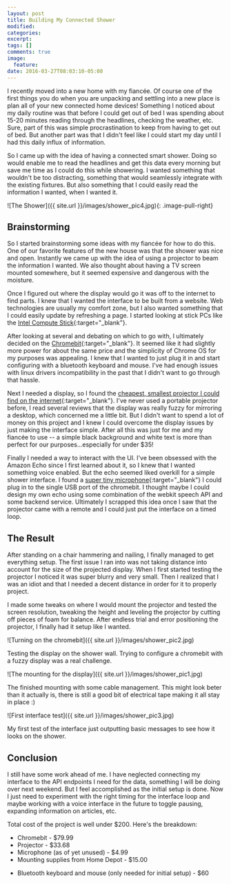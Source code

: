 ```yaml
---
layout: post
title: Building My Connected Shower
modified:
categories: 
excerpt:
tags: []
comments: true
image:
  feature:
date: 2016-03-27T08:03:10-05:00
---
```


I recently moved into a new home with my fiancée. Of course one of the first things you do when you are unpacking and settling into a new place is plan all of your new connected home devices! Something I noticed about my daily routine was that before I could get out of bed I was spending about 15-20 minutes reading through the headlines, checking the weather, etc. Sure, part of this was simple procrastination to keep from having to get out of bed. But another part was that I didn't feel like I could start my day until I had this daily influx of information.

So I came up with the idea of having a connected smart shower. Doing so would enable me to read the headlines and get this data every morning but save me time as I could do this while showering. I wanted something that wouldn't be too distracting, something that would seamlessly integrate with the existing fixtures. But also something that I could easily read the information I wanted, when I wanted it.

![The Shower]({{ site.url }}/images/shower_pic4.jpg){: .image-pull-right}

## Brainstorming
So I started brainstorming some ideas with my fiancée for how to do this. One of our favorite features of the new house was that the shower was nice and open. Instantly we came up with the idea of using a projector to beam the information I wanted. We also thought about having a TV screen mounted somewhere, but it seemed expensive and dangerous with the moisture.

Once I figured out where the display would go it was off to the internet to find parts. I knew that I wanted the interface to be built from a website. Web technologies are usually my comfort zone, but I also wanted something that I could easily update by refreshing a page. I started looking at stick PCs like the [Intel Compute Stick](http://www.newegg.com/Product/Product.aspx?Item=N82E16883800005&nm_mc=KNC-GoogleAdwords-PC&cm_mmc=KNC-GoogleAdwords-PC-_-pla-_-Desktop+PC-_-N82E16883800005&gclid=Cj0KEQjwid63BRCswIGqyOubtrUBEiQAvTol0dvtM3XgfgQ88nhdeb4Mc1cmDvMM7KsRZdCT8yDAW5gaAhYg8P8HAQ&gclsrc=aw.ds){:target="_blank"}.

After looking at several and debating on which to go with, I ultimately decided on the [Chromebit](http://www.newegg.com/Product/Product.aspx?Item=N82E16883221147&nm_mc=TEMC-RMA-Approvel&cm_mmc=TEMC-RMA-Approvel-_-Content-_-text-_-){:target="_blank"}. It seemed like it had slightly more power for about the same price and the simplicity of Chrome OS for my purposes was appealing. I knew that I wanted to just plug it in and start configuring with a bluetooth keyboard and mouse. I've had enough issues with linux drivers incompatibility in the past that I didn't want to go through that hassle.

Next I needed a display, so I found the [cheapest, smallest projector I could find on the internet](http://www.gearbest.com/projector/pp_3252.html){:target="_blank"}. I've never used a portable projector before, I read several reviews that the display was really fuzzy for mirroring a desktop, which concerned me a little bit. But I didn't want to spend a lot of money on this project and I knew I could overcome the display issues by just making the interface simple. After all this was just for me and my fiancée to use -- a simple black background and white text is more than perfect for our purposes...especially for under $35!

Finally I needed a way to interact with the UI. I've been obsessed with the Amazon Echo since I first learned about it, so I knew that I wanted something voice enabled. But the echo seemed liked overkill for a simple shower interface. I found a [super tiny microphone](http://www.amazon.com/VONOTO-Microphone-Notebook-Recognition-Software/dp/B00R5O816Y?ie=UTF8&psc=1&redirect=true&ref_=od_aui_detailpages00){:target="_blank"} I could plug in to the single USB port of the chromebit. I thought maybe I could design my own echo using some combination of the webkit speech API and some backend service. Ultimately I scrapped this idea once I saw that the projector came with a remote and I could just put the interface on a timed loop.

## The Result
After standing on a chair hammering and nailing, I finally managed to get everything setup. The first issue I ran into was not taking distance into account for the size of the projected display. When I first started testing the projector I noticed it was super blurry and very small. Then I realized that I was an idiot and that I needed a decent distance in order for it to properly project.

I made some tweaks on where I would mount the projector and tested the screen resolution, tweaking the height and leveling the projector by cutting off pieces of foam for balance. After endless trial and error positioning the projector, I finally had it setup like I wanted.

![Turning on the chromebit]({{ site.url }}/images/shower_pic2.jpg)

Testing the display on the shower wall. Trying to configure a chromebit with a fuzzy display was a real challenge.

![The mounting for the display]({{ site.url }}/images/shower_pic1.jpg)

The finished mounting with some cable management. This might look beter than it actually is, there is still a good bit of electrical tape making it all stay in place :)

![First interface test]({{ site.url }}/images/shower_pic3.jpg)

My first test of the interface just outputting basic messages to see how it looks on the shower.

## Conclusion
I still have some work ahead of me. I have neglected connecting my interface to the API endpoints I need for the data, something I will be doing over next weekend. But I feel accomplished as the initial setup is done. Now I just need to experiment with the right timing for the interface loop and maybe working with a voice interface in the future to toggle pausing, expanding information on articles, etc.

Total cost of the project is well under $200. Here's the breakdown:

- Chromebit - $79.99
- Projector - $33.68
- Microphone (as of yet unused) - $4.99
- Mounting supplies from Home Depot - $15.00
* Bluetooth keyboard and mouse (only needed for initial setup) - $60